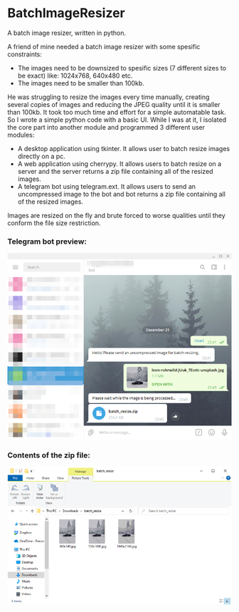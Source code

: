 # BatchImageResizer
A batch image resizer, written in python.

A friend of mine needed a batch image resizer with some spesific constraints:
- The images need to be downsized to spesific sizes (7 different sizes to be exact) like: 1024x768, 640x480 etc.
- The images need to be smaller than 100kb.

He was struggling to resize the images every time manually, creating several copies of images and reducing the JPEG quality until it is smaller than 100kb. It took too much time and effort for a simple automatable task. So I wrote a simple python code with a basic UI. While I was at it, I isolated the core part into another module and programmed 3 different user modules:
- A desktop application using tkinter. It allows user to batch resize images directly on a pc.
- A web application using cherrypy. It allows users to batch resize on a server and the server returns a zip file containing all of the resized images.
- A telegram bot using telegram.ext. It allows users to send an uncompressed image to the bot and bot returns a zip file containing all of the resized images.

Images are resized on the fly and brute forced to worse qualities until they conform the file size restriction.

### Telegram bot preview:

<p align="center">
  <img width="764" src="https://github.com/basarozogut/BatchImageResizer/blob/main/preview/preview_telegram.png">
</p>

### Contents of the zip file:

<p align="center">
  <img width="849" src="https://github.com/basarozogut/BatchImageResizer/blob/main/preview/preview_download.png">
</p>
